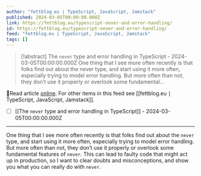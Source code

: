 ```yaml
---
author: "fettblog․eu ∣ TypeScript, JavaScript, Jamstack"
published: 2024-03-05T00:00:00.000Z
link: https://fettblog.eu/typescript-never-and-error-handling/
id: https://fettblog.eu/typescript-never-and-error-handling/
feed: "fettblog․eu ∣ TypeScript, JavaScript, Jamstack"
tags: []
---
```

> [!abstract] The `never` type and error handling in TypeScript - 2024-03-05T00:00:00.000Z
> One thing that I see more often recently is that folks find out about the never type, and start using it more often, especially trying to model error handling. But more often than not, they don’t use it properly or overlook some fundamental...

🔗Read article [online](https://fettblog.eu/typescript-never-and-error-handling/). For other items in this feed see [[fettblog․eu ∣ TypeScript, JavaScript, Jamstack]].

- [ ] [[The `never` type and error handling in TypeScript]] - 2024-03-05T00:00:00.000Z
- - -
One thing that I see more often recently is that folks find out about the `never` type, and start using it more often, especially trying to model error handling. But more often than not, they don’t use it properly or overlook some fundamental features of `never`. This can lead to faulty code that might act up in production, so I want to clear doubts and misconceptions, and show you what you can really do with `never`.
